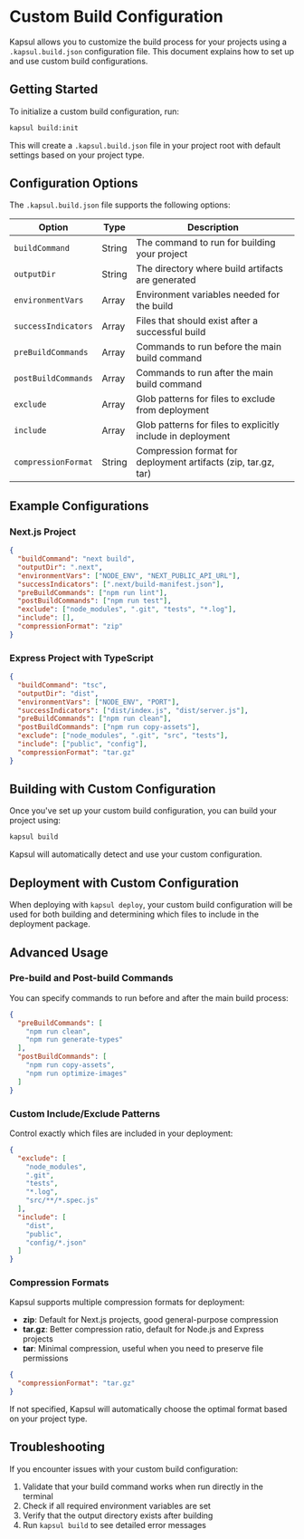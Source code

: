 # Custom Build Configuration

Kapsul allows you to customize the build process for your projects using a `.kapsul.build.json` configuration file. This document explains how to set up and use custom build configurations.

## Getting Started

To initialize a custom build configuration, run:

```bash
kapsul build:init
```

This will create a `.kapsul.build.json` file in your project root with default settings based on your project type.

## Configuration Options

The `.kapsul.build.json` file supports the following options:

| Option | Type | Description |
|--------|------|-------------|
| `buildCommand` | String | The command to run for building your project |
| `outputDir` | String | The directory where build artifacts are generated |
| `environmentVars` | Array | Environment variables needed for the build |
| `successIndicators` | Array | Files that should exist after a successful build |
| `preBuildCommands` | Array | Commands to run before the main build command |
| `postBuildCommands` | Array | Commands to run after the main build command |
| `exclude` | Array | Glob patterns for files to exclude from deployment |
| `include` | Array | Glob patterns for files to explicitly include in deployment |
| `compressionFormat` | String | Compression format for deployment artifacts (zip, tar.gz, tar) |

## Example Configurations

### Next.js Project

```json
{
  "buildCommand": "next build",
  "outputDir": ".next",
  "environmentVars": ["NODE_ENV", "NEXT_PUBLIC_API_URL"],
  "successIndicators": [".next/build-manifest.json"],
  "preBuildCommands": ["npm run lint"],
  "postBuildCommands": ["npm run test"],
  "exclude": ["node_modules", ".git", "tests", "*.log"],
  "include": [],
  "compressionFormat": "zip"
}
```

### Express Project with TypeScript

```json
{
  "buildCommand": "tsc",
  "outputDir": "dist",
  "environmentVars": ["NODE_ENV", "PORT"],
  "successIndicators": ["dist/index.js", "dist/server.js"],
  "preBuildCommands": ["npm run clean"],
  "postBuildCommands": ["npm run copy-assets"],
  "exclude": ["node_modules", ".git", "src", "tests"],
  "include": ["public", "config"],
  "compressionFormat": "tar.gz"
}
```

## Building with Custom Configuration

Once you've set up your custom build configuration, you can build your project using:

```bash
kapsul build
```

Kapsul will automatically detect and use your custom configuration.

## Deployment with Custom Configuration

When deploying with `kapsul deploy`, your custom build configuration will be used for both building and determining which files to include in the deployment package.

## Advanced Usage

### Pre-build and Post-build Commands

You can specify commands to run before and after the main build process:

```json
{
  "preBuildCommands": [
    "npm run clean",
    "npm run generate-types"
  ],
  "postBuildCommands": [
    "npm run copy-assets",
    "npm run optimize-images"
  ]
}
```

### Custom Include/Exclude Patterns

Control exactly which files are included in your deployment:

```json
{
  "exclude": [
    "node_modules",
    ".git",
    "tests",
    "*.log",
    "src/**/*.spec.js"
  ],
  "include": [
    "dist",
    "public",
    "config/*.json"
  ]
}
```

### Compression Formats

Kapsul supports multiple compression formats for deployment:

- **zip**: Default for Next.js projects, good general-purpose compression
- **tar.gz**: Better compression ratio, default for Node.js and Express projects
- **tar**: Minimal compression, useful when you need to preserve file permissions

```json
{
  "compressionFormat": "tar.gz"
}
```

If not specified, Kapsul will automatically choose the optimal format based on your project type.

## Troubleshooting

If you encounter issues with your custom build configuration:

1. Validate that your build command works when run directly in the terminal
2. Check if all required environment variables are set
3. Verify that the output directory exists after building
4. Run `kapsul build` to see detailed error messages 